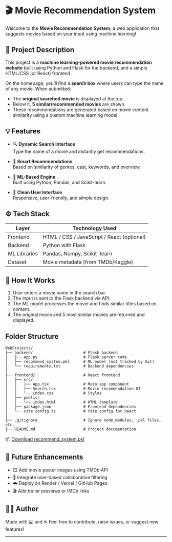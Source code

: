 # 🎬 Movie Recommendation System

Welcome to the **Movie Recommendation System**, a web application that suggests movies based on your input using machine learning!

## 📝 Project Description

This project is a **machine learning-powered movie recommendation website** built using Python and Flask for the backend, and a simple HTML/CSS (or React) frontend.

On the homepage, you’ll find a **search box** where users can type the name of any movie. When submitted:

- The **original searched movie** is displayed at the top.
- Below it, **5 similar/recommended movies** are shown.
- These recommendations are generated based on movie content similarity using a custom machine learning model.

## 💡 Features

- 🔍 **Dynamic Search Interface**  
  Type the name of a movie and instantly get recommendations.

- 🎯 **Smart Recommendations**  
  Based on similarity of genres, cast, keywords, and overview.

- 🧠 **ML-Based Engine**  
  Built using Python, Pandas, and Scikit-learn.

- 🎨 **Clean User Interface**  
  Responsive, user-friendly, and simple design.

## ⚙️ Tech Stack

| Layer        | Technology Used                     |
|--------------|--------------------------------------|
| Frontend     | HTML / CSS / JavaScript / React (optional) |
| Backend      | Python with Flask                   |
| ML Libraries | Pandas, Numpy, Scikit-learn         |
| Dataset      | Movie metadata (from TMDb/Kaggle)   |

## 🚀 How It Works

1. User enters a movie name in the search bar.
2. The input is sent to the Flask backend via API.
3. The ML model processes the movie and finds similar titles based on content.
4. The original movie and 5 most similar movies are returned and displayed.

## Folder Structure

```
WebProjects/
├── backend/                      # Flask backend
│   ├── app.py                    # Flask server code
│   ├── recommend_system.pkl      # ML model (not tracked by Git)
│   └── requirements.txt          # Backend dependencies
│
├── frontend/                     # React frontend
│   ├── src/
│   │   ├── App.tsx               # Main app component
│   │   ├── Search.tsx            # Movie recommendation UI
│   │   └── index.css             # Styles
│   ├── public/
│   │   └── index.html            # HTML template
│   ├── package.json              # Frontend dependencies
│   └── vite.config.ts            # Vite config for React
│
├── .gitignore                    # Ignore node_modules, .pkl files, etc.
├── README.md                     # Project documentation
```

📦 [Download recommend_system.pkl]([https://drive.google.com/your-file-link-here](https://drive.google.com/file/d/1zh3_JiIC-HAaRLBpQhDZ8FQ0vq1_dlmT/view?usp=drive_link))


## 📌 Future Enhancements

- 🎞️ Add movie poster images using TMDb API  
- 👥 Integrate user-based collaborative filtering  
- ☁️ Deploy on Render / Vercel / GitHub Pages  
- 🎬 Add trailer previews or IMDb links  

## 🧑‍💻 Author

Made with 💻 and ☕ 
Feel free to contribute, raise issues, or suggest new features!

---
